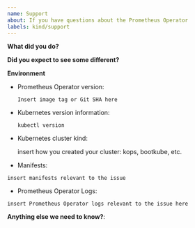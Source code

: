 ```yaml
---
name: Support
about: If you have questions about the Prometheus Operator
labels: kind/support
---
```


<!--

Feel free to ask questions in #prometheus-operator on Kubernetes Slack!

Note: This repository is about prometheus-operator itself, if you have questions about:
- helm installation, go to https://github.com/prometheus-community/helm-charts repository
- kube-prometheus setup, go to https://github.com/prometheus-operator/kube-prometheus

-->

**What did you do?**

**Did you expect to see some different?**

**Environment**

* Prometheus Operator version:

    `Insert image tag or Git SHA here`
    <!-- Try: kubectl -n monitoring describe deployment prometheus-operator -->
    <!-- Note: please provide operator version and not kube-prometheus/helm chart version -->

* Kubernetes version information:

    `kubectl version`
    <!-- Replace the command with its output above -->

* Kubernetes cluster kind:

    insert how you created your cluster: kops, bootkube, etc.

* Manifests:

```
insert manifests relevant to the issue
```

* Prometheus Operator Logs:

```
insert Prometheus Operator logs relevant to the issue here
```

**Anything else we need to know?**:
